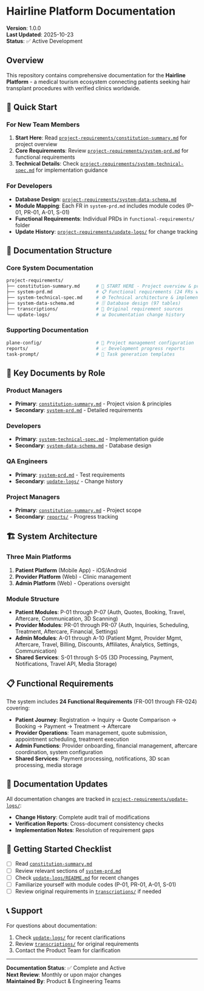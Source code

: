 # Hairline Platform Documentation

**Version**: 1.0.0  
**Last Updated**: 2025-10-23  
**Status**: ✅ Active Development

## Overview

This repository contains comprehensive documentation for the **Hairline Platform** - a medical tourism ecosystem connecting patients seeking hair transplant procedures with verified clinics worldwide.

## 🚀 Quick Start

### For New Team Members

1. **Start Here**: Read [`project-requirements/constitution-summary.md`](project-requirements/constitution-summary.md) for project overview
2. **Core Requirements**: Review [`project-requirements/system-prd.md`](project-requirements/system-prd.md) for functional requirements
3. **Technical Details**: Check [`project-requirements/system-technical-spec.md`](project-requirements/system-technical-spec.md) for implementation guidance

### For Developers

- **Database Design**: [`project-requirements/system-data-schema.md`](project-requirements/system-data-schema.md)
- **Module Mapping**: Each FR in `system-prd.md` includes module codes (P-01, PR-01, A-01, S-01)
- **Functional Requirements**: Individual PRDs in `functional-requirements/` folder
- **Update History**: [`project-requirements/update-logs/`](project-requirements/update-logs/) for change tracking

## 📁 Documentation Structure

### Core System Documentation

```sh
project-requirements/
├── constitution-summary.md      # 🎯 START HERE - Project overview & principles
├── system-prd.md                # 📋 Functional requirements (24 FRs with module mapping)
├── system-technical-spec.md     # ⚙️ Technical architecture & implementation
├── system-data-schema.md        # 🗄️ Database design (97 tables)
├── transcriptions/              # 📝 Original requirement sources
└── update-logs/                 # 📊 Documentation change history
```

### Supporting Documentation

```sh
plane-config/                    # 🔧 Project management configuration
reports/                         # 📈 Development progress reports
task-prompt/                     # 📝 Task generation templates
```

## 🎯 Key Documents by Role

### Product Managers

- **Primary**: [`constitution-summary.md`](project-requirements/constitution-summary.md) - Project vision & principles
- **Secondary**: [`system-prd.md`](project-requirements/system-prd.md) - Detailed requirements

### Developers

- **Primary**: [`system-technical-spec.md`](project-requirements/system-technical-spec.md) - Implementation guide
- **Secondary**: [`system-data-schema.md`](project-requirements/system-data-schema.md) - Database design

### QA Engineers

- **Primary**: [`system-prd.md`](project-requirements/system-prd.md) - Test requirements
- **Secondary**: [`update-logs/`](project-requirements/update-logs/) - Change history

### Project Managers

- **Primary**: [`constitution-summary.md`](project-requirements/constitution-summary.md) - Project scope
- **Secondary**: [`reports/`](reports/) - Progress tracking

## 🏗️ System Architecture

### Three Main Platforms

1. **Patient Platform** (Mobile App) - iOS/Android
2. **Provider Platform** (Web) - Clinic management
3. **Admin Platform** (Web) - Operations oversight

### Module Structure

- **Patient Modules**: P-01 through P-07 (Auth, Quotes, Booking, Travel, Aftercare, Communication, 3D Scanning)
- **Provider Modules**: PR-01 through PR-07 (Auth, Inquiries, Scheduling, Treatment, Aftercare, Financial, Settings)
- **Admin Modules**: A-01 through A-10 (Patient Mgmt, Provider Mgmt, Aftercare, Travel, Billing, Discounts, Affiliates, Analytics, Settings, Communication)
- **Shared Services**: S-01 through S-05 (3D Processing, Payment, Notifications, Travel API, Media Storage)

## 📋 Functional Requirements

The system includes **24 Functional Requirements** (FR-001 through FR-024) covering:

- **Patient Journey**: Registration → Inquiry → Quote Comparison → Booking → Payment → Treatment → Aftercare
- **Provider Operations**: Team management, quote submission, appointment scheduling, treatment execution
- **Admin Functions**: Provider onboarding, financial management, aftercare coordination, system configuration
- **Shared Services**: Payment processing, notifications, 3D scan processing, media storage

## 🔄 Documentation Updates

All documentation changes are tracked in [`project-requirements/update-logs/`](project-requirements/update-logs/):

- **Change History**: Complete audit trail of modifications
- **Verification Reports**: Cross-document consistency checks
- **Implementation Notes**: Resolution of requirement gaps

## 🎯 Getting Started Checklist

- [ ] Read [`constitution-summary.md`](project-requirements/constitution-summary.md)
- [ ] Review relevant sections of [`system-prd.md`](project-requirements/system-prd.md)
- [ ] Check [`update-logs/README.md`](project-requirements/update-logs/README.md) for recent changes
- [ ] Familiarize yourself with module codes (P-01, PR-01, A-01, S-01)
- [ ] Review original requirements in [`transcriptions/`](project-requirements/transcriptions/) if needed

## 📞 Support

For questions about documentation:

1. Check [`update-logs/`](project-requirements/update-logs/) for recent clarifications
2. Review [`transcriptions/`](project-requirements/transcriptions/) for original requirements
3. Contact the Product Team for clarification

---

**Documentation Status**: ✅ Complete and Active  
**Next Review**: Monthly or upon major changes  
**Maintained By**: Product & Engineering Teams

